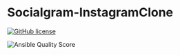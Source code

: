# Socialgram-InstagramClone

<a href="https://github.com/Vivekgupta2227/Socialgram-InstagramClone/blob/master/LICENSE"><img alt="GitHub license" src="https://img.shields.io/github/license/Vivekgupta2227/Socialgram-InstagramClone"></a>

<img alt="Ansible Quality Score" src="https://img.shields.io/ansible/quality/Vivekgupta2227/Socialgram-InstagramClone">
